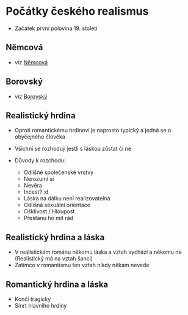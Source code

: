 # Počátky českého realismus

-   Začátek první polovina 19. století

## Němcová

-   viz <a href="https://materialy.matyashimmer.eu/note?link=https://raw.githubusercontent.com/M4TY/zapisky/main/Čeština/Němcová.html" target="_blank" rel="noopener noreferrer">Němcová</a>

## Borovský

-   viz <a href="https://materialy.matyashimmer.eu/note?link=https://raw.githubusercontent.com/M4TY/zapisky/main/%C4%8Ce%C5%A1tina/Borovsk%C3%BD.html" target="_blank" rel="noopener noreferrer">Borovský</a>

## Realistický hrdina

-   Oproti romantickému hrdinovi je naprosto typický a jedná se o obyčejného člověka

-   Všichni se rozhodují jestli s láskou zůstat či ne
-   Důvody k rozchodu:
    -   Odlišné společenské vrstvy
    -   Nerozumí si
    -   Nevěra
    -   Incest? :d
    -   Láska na dálku není realizovatelná
    -   Odlišná sexuální orientace
    -   Ošklivost / Hloupost
    -   Přestanu ho mít rád
  
## Realistický hrdina a láska

-   V realistickém románu někomu láska a vztah vychází a někomu ne (Realistický má na vztah šanci)
-   Zatímco v romantismu ten vztah nikdy někam nevede

## Romantický hrdina a láska

-   Končí tragicky
-   Smrt hlavního hrdiny

